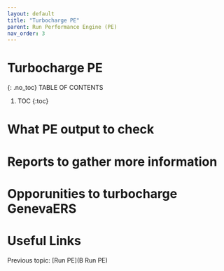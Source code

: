 ```yaml
---
layout: default
title: "Turbocharge PE"
parent: Run Performance Engine (PE)
nav_order: 3
---
```


# Turbocharge PE
{: .no_toc}
TABLE OF CONTENTS 
1. TOC
{:toc}  

# What PE output to check
  

# Reports to gather more information
  

# Opporunities to turbocharge GenevaERS
  


# Useful Links
Previous topic: [Run PE](B Run PE)  

